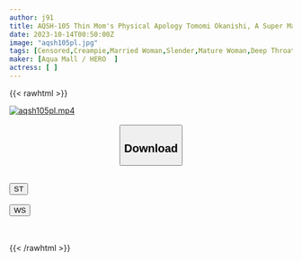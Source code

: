 ```yaml
---
author: j91
title: AQSH-105 Thin Mom's Physical Apology Tomomi Okanishi, A Super Masochistic Mother Who Goes Crazy After Being Inseminated By Her Classmate's Father Because Of Her Delinquent Son
date: 2023-10-14T00:50:00Z
image: "aqsh105pl.jpg"
tags: [Censored,Creampie,Married Woman,Slender,Mature Woman,Deep Throating	]
maker: [Aqua Mall / HERO  ]
actress: [ ]
---
```



{{< rawhtml >}}

<div class="video" data-videoid="ZoY98X82p2uqAwO">
    <a href="javascript:;">
        <img src="https://my.j91.asia/posts/aqsh105pl/aqsh105pl.jpg" width="WIDTH" height="HEIGHT" alt="aqsh105pl.mp4" loading="lazy">
    </a>
</div>

<script type="text/javascript" src="https://j91.asia/asset/on-demand-st.js"></script>

<br>
  <link rel="stylesheet" href="https://j91.asia/asset/bs5.css">
  
  <center>
  <button class="btn btn-primary" type="button" data-bs-toggle="collapse" data-bs-target=".multi-collapse" aria-expanded="false" aria-controls="multiCollapseExample1 multiCollapseExample2"><h2>Download</h2></button></center>
</p>
<div class="row">
  <div class="col">
    <div class="collapse multi-collapse" id="multiCollapseExample1">
      <div class="card card-body">
	      	      <br>
<div class="buttons">  
<a href="https://streamtape.to/v/ZoY98X82p2uqAwO"><button class="btn-hover color-3"><i class="fa fa-download"></i> ST</button></a></div>
    </div>
  </div>
</div>
  <div class="col">
    <div class="collapse multi-collapse" id="multiCollapseExample2">
      <div class="card card-body">
	      <br>
<div class="buttons">
    <a href="https://wolfstream.tv/7he892jh7m62"><button class="btn-hover color-9"><i class="fa fa-download"></i> WS</button></a></div>
<br><br>
      </div>
    </div>
  </div>
</div>

{{< /rawhtml >}}